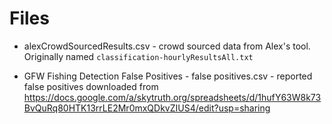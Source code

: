 
Files
=====

* alexCrowdSourcedResults.csv - crowd sourced data from Alex's tool. Originally named
  `classification-hourlyResultsAll.txt`

* GFW Fishing Detection False Positives - false positives.csv - reported false positives
  downloaded from https://docs.google.com/a/skytruth.org/spreadsheets/d/1hufY63W8k73BvQuRq80HTK13rrLE2Mr0mxQDkvZIUS4/edit?usp=sharing

